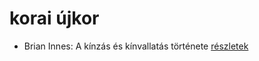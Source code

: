 # korai újkor

- Brian Innes: A kínzás és kínvallatás története [részletek](_details/Brian%20Innes.md#id_1448)
